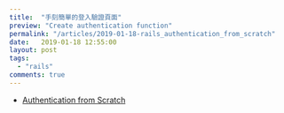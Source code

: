 ```yaml
---
title:  "手刻簡單的登入驗證頁面"
preview: "Create authentication function"
permalink: "/articles/2019-01-18-rails_authentication_from_scratch"
date:   2019-01-18 12:55:00
layout: post
tags:
  - "rails"
comments: true
---
```


* [Authentication from Scratch](http://railscasts.com/episodes/250-authentication-from-scratch?autoplay=true)